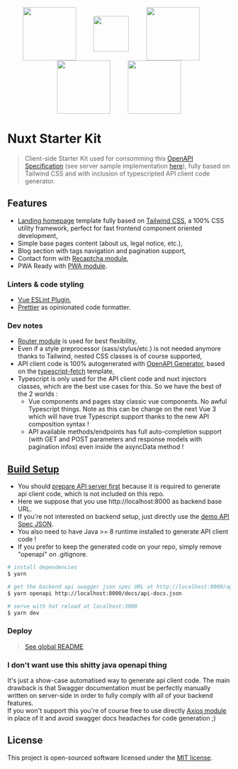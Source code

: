 <p align="center">
<a href="https://nuxtjs.org/" target="_blank">
<img align="center" height="120" src="https://fr.nuxtjs.org/logos/nuxt.svg"/></a>
&nbsp;&nbsp;&nbsp;&nbsp;&nbsp;&nbsp;&nbsp;&nbsp;
<a href="https://tailwindcss.com/" target="_blank">
<img align="center" height="80" src="https://seeklogo.com/images/T/tailwind-css-logo-5AD4175897-seeklogo.com.png"/></a>
&nbsp;&nbsp;&nbsp;&nbsp;&nbsp;&nbsp;&nbsp;&nbsp;
<a href="https://openapi-generator.tech/" target="_blank">
<img align="center" height="120" src="https://openapi-generator.tech/img/color-logo.svg"/></a>
&nbsp;&nbsp;&nbsp;&nbsp;&nbsp;&nbsp;&nbsp;&nbsp;
<a href="https://www.typescriptlang.org/" target="_blank">
<img align="center" height="120" src="https://raw.githubusercontent.com/remojansen/logo.ts/master/ts.png"/></a>
&nbsp;&nbsp;&nbsp;&nbsp;&nbsp;&nbsp;&nbsp;&nbsp;
<a href="https://prettier.io/" target="_blank">
<img align="center" height="120" src="https://cdn.freebiesupply.com/logos/large/2x/prettier-2-logo-png-transparent.png"/></a>
</p>

# Nuxt Starter Kit

> Client-side Starter Kit used for consomming this [OpenAPI Specification](https://laranuxt.okami101.io/api/documentation) (see server sample implementation [here](../server)), fully based on Tailwind CSS and with inclusion of typescripted API client code generator.

## Features

* [Landing homepage](https://www.tailwindtoolbox.com/templates/landing-page) template fully based on [Tailwind CSS](https://tailwindcss.com/), a 100% CSS utility framework, perfect for fast frontend component oriented development,
* Simple base pages content (about us, legal notice, etc.),
* Blog section with tags navigation and pagination support,
* Contact form with [Recaptcha module](https://github.com/nuxt-community/recaptcha-module),
* PWA Ready with [PWA module](https://github.com/nuxt-community/pwa-module).

### Linters & code styling

* [Vue ESLint Plugin](https://github.com/vuejs/eslint-plugin-vue),
* [Prettier](https://github.com/prettier/prettier) as opinionated code formatter.

### Dev notes

* [Router module](https://github.com/nuxt-community/router-module) is used for best flexibility,
* Even if a style preprocessor (sass/stylus/etc.) is not needed anymore thanks to Tailwind, nested CSS classes is of course supported,
* API client code is 100% autogenerated with [OpenAPI Generator](https://github.com/OpenAPITools/openapi-generator), based on the [typescript-fetch](https://github.com/OpenAPITools/openapi-generator/blob/master/docs/generators/typescript-fetch.md) template,
* Typescript is only used for the API client code and nuxt injectors classes, which are the best use cases for this. So we have the best of the 2 worlds :
  * Vue components and pages stay classic vue components. No awful Typescript things. Note as this can be change on the next Vue 3 which will have true Typescript support thanks to the new API composition syntax !
  * API available methods/endpoints has full auto-completion support (with GET and POST parameters and response models with pagination infos) even inside the asyncData method !

## [Build Setup](#build-setup)

* You should [prepare API server first](../server#build-setup) because it is required to generate api client code, which is not included on this repo.
* Here we suppose that you use http://localhost:8000 as backend base URL.
* If you're not interested on backend setup, just directly use the [demo API Spec JSON](https://laranuxt.okami101.io/docs/api-docs.json).
* You also need to have Java >= 8 runtime installed to generate API client code !
* If you prefer to keep the generated code on your repo, simply remove "openapi" on .gitignore.

``` bash
# install dependencies
$ yarn

# get the backend api swagger json spec URL at http://localhost:8000/api/documentation and launch openapi tool generator
$ yarn openapi http://localhost:8000/docs/api-docs.json

# serve with hot reload at localhost:3000
$ yarn dev
```

### Deploy

> [See global README](../../../#deploy)

### I don't want use this shitty java openapi thing

It's just a show-case automatised way to generate api client code. The main drawback is that Swagger documentation must be perfectly manually written on server-side in order to fully comply with all of your backend features.  
If you won't support this you're of course free to use directly [Axios module](https://github.com/nuxt-community/axios-module) in place of it and avoid swagger docs headaches for code generation ;)

## License

This project is open-sourced software licensed under the [MIT license](https://adr1enbe4udou1n.mit-license.org).
